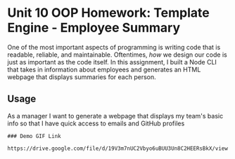 # Unit 10 OOP Homework: Template Engine - Employee Summary

One of the most important aspects of programming is writing code that is readable, reliable, and maintainable. Oftentimes, *how* we design our code is just as important as the code itself. In this  assignment, I built a Node CLI that takes in information about employees and generates an HTML webpage that displays summaries for each person.

## Usage
As a manager
I want to generate a webpage that displays my team's basic info
so that I have quick access to emails and GitHub profiles
```
### Demo GIF Link

https://drive.google.com/file/d/19V3m7nUC2Vbyo6uBUU3Un8C2HEERsBkX/view

